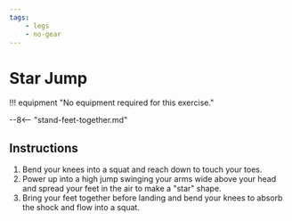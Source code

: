 ```yaml
---
tags:
    - legs
    - no-gear
---
```


#  Star Jump

!!! equipment "No equipment required for this exercise."

--8<-- "stand-feet-together.md"

## Instructions

1. Bend your knees into a squat and reach down to touch your toes.
2. Power up into a high jump swinging your arms wide above your head and spread your feet in the air to make a "star" shape.
3. Bring your feet together before landing and bend your knees to absorb the shock and flow into a squat.